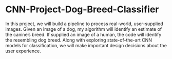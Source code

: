 # CNN-Project-Dog-Breed-Classifier
In this project, we will build a pipeline to process real-world, user-supplied images. Given an image of a dog, my algorithm will identify an estimate of the canine’s breed. If supplied an image of a human, the code will identify the resembling dog breed.  Along with exploring state-of-the-art CNN models for classification, we will make important design decisions about the user experience.

